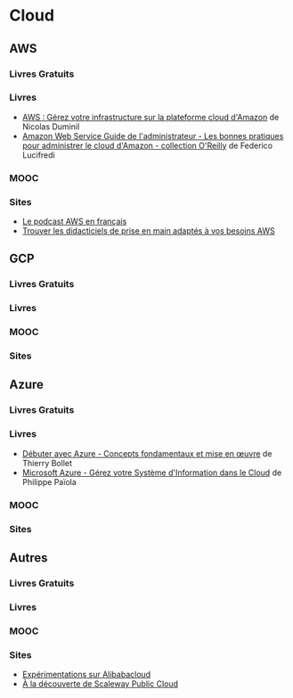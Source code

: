 # Cloud
<!-- toc -->
## AWS

### Livres Gratuits

### Livres

* [AWS : Gérez votre infrastructure sur la plateforme cloud d'Amazon](https://amzn.to/3T2fSkl) de Nicolas Duminil
* [Amazon Web Service Guide de l'administrateur - Les bonnes pratiques pour administrer le cloud d'Amazon - collection O'Reilly](https://amzn.to/3RJAMUk) de Federico Lucifredi

### MOOC

### Sites

* [Le podcast AWS en français](https://aws.amazon.com/fr/blogs/france/podcasts/)
* [Trouver les didacticiels de prise en main adaptés à vos besoins AWS](https://aws.amazon.com/fr/getting-started/hands-on/?getting-started-all.sort-by=item.additionalFields.sortOrder&getting-started-all.sort-order=asc&awsf.getting-started-category=*all&awsf.getting-started-level=*all&awsf.getting-started-content-type=*all)

## GCP

### Livres Gratuits

### Livres

### MOOC

### Sites

## Azure

### Livres Gratuits

### Livres

* [Débuter avec Azure - Concepts fondamentaux et mise en œuvre](https://amzn.to/3C9folC) de Thierry Bollet
* [Microsoft Azure - Gérez votre Système d'Information dans le Cloud](https://amzn.to/3CAsyZt) de Philippe Païola

### MOOC

### Sites

## Autres

### Livres Gratuits

### Livres

### MOOC

### Sites

* [Expérimentations sur Alibabacloud](https://blog.zenika.com/2022/03/18/decouverte-dalibaba-cloud/)
* [À la découverte de Scaleway Public Cloud](https://blog.zenika.com/2022/09/07/a-la-decouverte-de-scaleway-public-cloud/)
